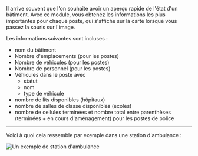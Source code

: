 Il arrive souvent que l'on souhaite avoir un aperçu rapide de l'état d'un bâtiment.
Avec ce module, vous obtenez les informations les plus importantes pour chaque poste, qui s'affiche sur la carte lorsque vous passez la souris sur l'image.

Les informations suivantes sont incluses :
* nom du bâtiment
* Nombre d'emplacements (pour les postes)
* Nombre de véhicules (pour les postes)
* Nombre de personnel (pour les postes)
* Véhicules dans le poste avec
	* statut
	* nom
	* type de véhicule
* nombre de lits disponibles (hôpitaux)
* nombre de salles de classe disponibles (écoles)
* nombre de cellules terminées et nombre total entre parenthèses (terminées + en cours d'aménagement) pour les postes de police

***

Voici à quoi cela ressemble par exemple dans une station d'ambulance :

![Un exemple de station d'ambulance](example_fr_FR.png)